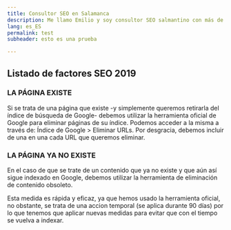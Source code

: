 ```yaml
---
title: Consultor SEO en Salamanca
description: Me llamo Emilio y soy consultor SEO salmantino con más de 10 años de experiencia en estrategias digitales.
lang: es_ES
permalink: test
subheader: esto es una prueba

---
```


## Listado de factores SEO 2019

### LA PÁGINA EXISTE
Si se trata de una página que existe -y simplemente queremos retirarla del índice de búsqueda de Google- debemos utilizar la herramienta oficial de Google para eliminar páginas de su índice. Podemos acceder a la misma a través de: Índice de Google > Eliminar URLs. Por desgracia, debemos incluir de una en una cada URL que queremos eliminar.

### LA PÁGINA YA NO EXISTE
En el caso de que se trate de un contenido que ya no existe y que aún así sigue indexado en Google, debemos utilizar la herramienta de eliminación de contenido obsoleto.

Esta medida es rápida y eficaz, ya que hemos usado la herramienta oficial, no obstante, se trata de una accion temporal (se aplica durante 90 días) por lo que tenemos que aplicar nuevas medidas para evitar que con el tiempo se vuelva a indexar.
